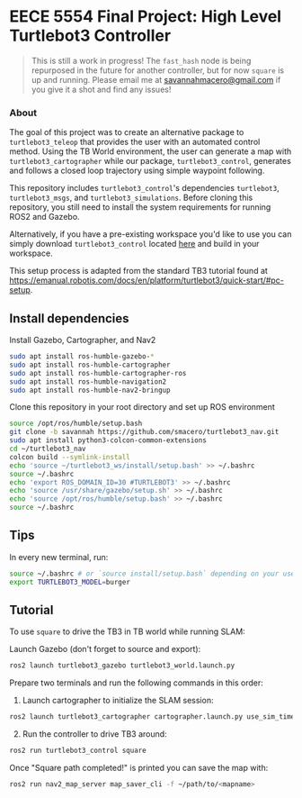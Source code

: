 # EECE 5554 Final Project: High Level Turtlebot3 Controller
> This is still a work in progress! The `fast_hash` node is being repurposed in the future for another controller, but for now `square` is up and running. Please email me at savannahmacero@gmail.com if you give it a shot and find any issues!


### About

The goal of this project was to create an alternative package to `turtlebot3_teleop` that provides the user with an automated control method. Using the TB World environment, the user can generate a map with `turtlebot3_cartographer` while our package, `turtlebot3_control`, generates and follows a closed loop trajectory using simple waypoint following.

This repository includes `turtlebot3_control`'s dependencies `turtlebot3`, `turtlebot3_msgs`, and `turtlebot3_simulations`. Before cloning this repository, you still need to install the system requirements for running ROS2 and Gazebo. 

Alternatively, if you have a pre-existing workspace you'd like to use you can simply download `turtlebot3_control` located [here](src/) and build in your workspace. 

This setup process is adapted from the standard TB3 tutorial found at https://emanual.robotis.com/docs/en/platform/turtlebot3/quick-start/#pc-setup.

## Install dependencies

Install Gazebo, Cartographer, and Nav2

```bash
sudo apt install ros-humble-gazebo-*
sudo apt install ros-humble-cartographer
sudo apt install ros-humble-cartographer-ros
sudo apt install ros-humble-navigation2
sudo apt install ros-humble-nav2-bringup
```

Clone this repository in your root directory and set up ROS environment

```bash
source /opt/ros/humble/setup.bash
git clone -b savannah https://github.com/smacero/turtlebot3_nav.git
sudo apt install python3-colcon-common-extensions
cd ~/turtlebot3_nav
colcon build --symlink-install
echo 'source ~/turtlebot3_ws/install/setup.bash' >> ~/.bashrc
source ~/.bashrc
echo 'export ROS_DOMAIN_ID=30 #TURTLEBOT3' >> ~/.bashrc
echo 'source /usr/share/gazebo/setup.sh' >> ~/.bashrc
echo 'source /opt/ros/humble/setup.bash' >> ~/.bashrc
source ~/.bashrc
```

## Tips
In every new terminal, run:
```bash
source ~/.bashrc # or `source install/setup.bash` depending on your use 
export TURTLEBOT3_MODEL=burger
```

## Tutorial 
To use `square` to drive the TB3 in TB world while running SLAM: 

Launch Gazebo (don't forget to source and export):

```bash
ros2 launch turtlebot3_gazebo turtlebot3_world.launch.py
```
Prepare two terminals and run the following commands in this order:

1. Launch cartographer to initialize the SLAM session:

```bash
ros2 launch turtlebot3_cartographer cartographer.launch.py use_sim_time:=True
```
2. Run the controller to drive TB3 around:

```bash
ros2 run turtlebot3_control square
```

Once "Square path completed!" is printed you can save the map with:

```bash
ros2 run nav2_map_server map_saver_cli -f ~/path/to/<mapname>
```


